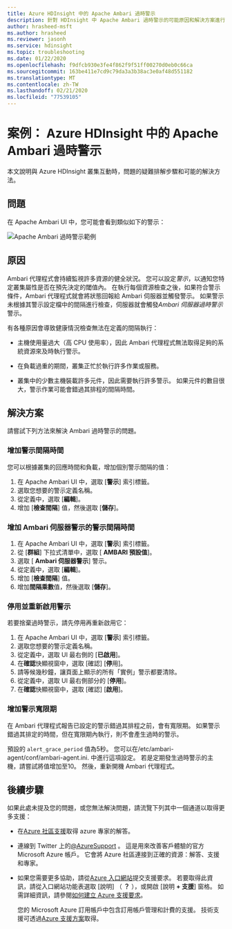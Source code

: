 ```yaml
---
title: Azure HDInsight 中的 Apache Ambari 過時警示
description: 針對 HDInsight 中 Apache Ambari 過時警示的可能原因和解決方案進行討論和分析。
author: hrasheed-msft
ms.author: hrasheed
ms.reviewer: jasonh
ms.service: hdinsight
ms.topic: troubleshooting
ms.date: 01/22/2020
ms.openlocfilehash: f9dfcb930e3fe4f862f9f51ff00270d0eb0c66ca
ms.sourcegitcommit: 163be411e7cd9c79da3a3b38ac3e0af48d551182
ms.translationtype: MT
ms.contentlocale: zh-TW
ms.lasthandoff: 02/21/2020
ms.locfileid: "77539105"
---
```

# <a name="scenario-apache-ambari-stale-alerts-in-azure-hdinsight"></a>案例： Azure HDInsight 中的 Apache Ambari 過時警示

本文說明與 Azure HDInsight 叢集互動時，問題的疑難排解步驟和可能的解決方法。

## <a name="issue"></a>問題

在 Apache Ambari UI 中，您可能會看到類似如下的警示：

![Apache Ambari 過時警示範例](./media/apache-ambari-troubleshoot-stale-alerts/ambari-stale-alerts-example.png)

## <a name="cause"></a>原因

Ambari 代理程式會持續監視許多資源的健全狀況。 您可以設定*警示*，以通知您特定叢集屬性是否在預先決定的閾值內。 在執行每個資源檢查之後，如果符合警示條件，Ambari 代理程式就會將狀態回報給 Ambari 伺服器並觸發警示。 如果警示未根據其警示設定檔中的間隔進行檢查，伺服器就會觸發*Ambari 伺服器過時警示*警示。

有各種原因會導致健康情況檢查無法在定義的間隔執行：

* 主機使用量過大（高 CPU 使用率），因此 Ambari 代理程式無法取得足夠的系統資源來及時執行警示。

* 在負載過重的期間，叢集正忙於執行許多作業或服務。

* 叢集中的少數主機裝載許多元件，因此需要執行許多警示。 如果元件的數目很大，警示作業可能會錯過其排程的間隔時間。

## <a name="resolution"></a>解決方案

請嘗試下列方法來解決 Ambari 過時警示的問題。

### <a name="increase-the-alert-interval-time"></a>增加警示間隔時間

您可以根據叢集的回應時間和負載，增加個別警示間隔的值：

1. 在 Apache Ambari UI 中，選取 [**警示**] 索引標籤。
1. 選取您想要的警示定義名稱。
1. 從定義中，選取 [**編輯**]。
1. 增加 [**檢查間隔**] 值，然後選取 [**儲存**]。

### <a name="increase-the-alert-interval-time-for-ambari-server-alerts"></a>增加 Ambari 伺服器警示的警示間隔時間

1. 在 Apache Ambari UI 中，選取 [**警示**] 索引標籤。
1. 從 [**群組**] 下拉式清單中，選取 [ **AMBARI 預設值**]。
1. 選取 [ **Ambari 伺服器警示**] 警示。
1. 從定義中，選取 [**編輯**]。
1. 增加 [**檢查間隔**] 值。
1. 增加**間隔乘數**值，然後選取 [**儲存**]。

### <a name="disable-and-reenable-the-alert"></a>停用並重新啟用警示

若要捨棄過時警示，請先停用再重新啟用它：

1. 在 Apache Ambari UI 中，選取 [**警示**] 索引標籤。
1. 選取您想要的警示定義名稱。
1. 從定義中，選取 UI 最右側的 [**已啟用**]。
1. 在**確認**快顯視窗中，選取 [確認] [**停**用]。
1. 請等候幾秒鐘，讓頁面上顯示的所有「實例」警示都要清除。
1. 從定義中，選取 UI 最右側部分的 [**停用**]。
1. 在**確認**快顯視窗中，選取 [確認] [**啟用**]。

### <a name="increase-the-alert-grace-period"></a>增加警示寬限期

在 Ambari 代理程式報告已設定的警示錯過其排程之前，會有寬限期。 如果警示錯過其排定的時間，但在寬限期內執行，則不會產生過時的警示。

預設的 `alert_grace_period` 值為5秒。 您可以在/etc/ambari-agent/conf/ambari-agent.ini. 中進行這項設定。 若是定期發生過時警示的主機，請嘗試將值增加至10。 然後，重新開機 Ambari 代理程式。

## <a name="next-steps"></a>後續步驟

如果此處未提及您的問題，或您無法解決問題，請流覽下列其中一個通道以取得更多支援：

* 在[Azure 社區支援](https://azure.microsoft.com/support/community/)取得 azure 專家的解答。

* 連線到 Twitter 上的[@AzureSupport](https://twitter.com/azuresupport) 。 這是用來改善客戶體驗的官方 Microsoft Azure 帳戶。 它會將 Azure 社區連接到正確的資源：解答、支援和專家。

* 如果您需要更多協助，請從[Azure 入口網站](https://portal.azure.com/?#blade/Microsoft_Azure_Support/HelpAndSupportBlade/)提交支援要求。 若要取得此資訊，請從入口網站功能表選取 [說明] （ **？** ），或開啟 [說明 **+ 支援**] 窗格。 如需詳細資訊，請參閱[如何建立 Azure 支援要求](https://docs.microsoft.com/azure/azure-supportability/how-to-create-azure-support-request)。 

  您的 Microsoft Azure 訂用帳戶中包含訂用帳戶管理和計費的支援。 技術支援可透過[Azure 支援方案](https://azure.microsoft.com/support/plans/)取得。
